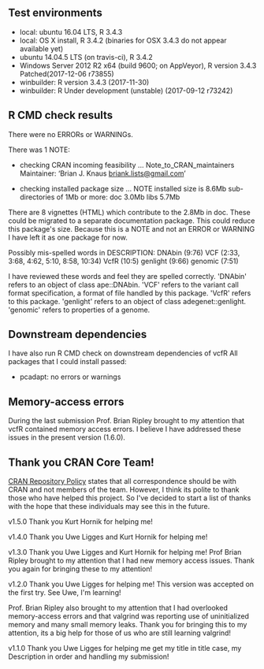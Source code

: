 

## Test environments
* local: ubuntu 16.04 LTS, R 3.4.3
* local: OS X install, R 3.4.2 (binaries for OSX 3.4.3 do not appear available yet)
* ubuntu 14.04.5 LTS (on travis-ci), R 3.4.2
* Windows Server 2012 R2 x64 (build 9600; on AppVeyor), R version 3.4.3 Patched(2017-12-06 r73855)
* winbuilder: R version 3.4.3 (2017-11-30)
* winbuilder: R Under development (unstable) (2017-09-12 r73242)


## R CMD check results
There were no ERRORs or WARNINGs. 

There was 1 NOTE:

* checking CRAN incoming feasibility ... Note_to_CRAN_maintainers
Maintainer: ‘Brian J. Knaus <briank.lists@gmail.com>’

* checking installed package size ... NOTE
  installed size is  8.6Mb
  sub-directories of 1Mb or more:
    doc    3.0Mb
    libs   5.7Mb


There are 8 vignettes (HTML) which contribute to the 2.8Mb in doc.
These could be migrated to a separate documentation package.
This could reduce this package's size.
Because this is a NOTE and not an ERROR or WARNING I have left it as one package for now.


Possibly mis-spelled words in DESCRIPTION:
  DNAbin (9:76)
  VCF (2:33, 3:68, 4:62, 5:10, 8:58, 10:34)
  VcfR (10:5)
  genlight (9:66)
  genomic (7:51)

I have reviewed these words and feel they are spelled correctly.
'DNAbin' refers to an object of class ape::DNAbin.
'VCF' refers to the variant call format specification, a format of file handled by this package.
'VcfR' refers to this package.
'genlight' refers to an object of class adegenet::genlight.
'genomic' refers to properties of a genome.


## Downstream dependencies

I have also run R CMD check on downstream dependencies of vcfR
All packages that I could install passed:

* pcadapt: no errors or warnings


## Memory-access errors

During the last submission Prof. Brian Ripley brought to my attention that vcfR contained memory access errors.
I believe I have addressed these issues in the present version (1.6.0).


## Thank you CRAN Core Team!

[CRAN Repository Policy](https://cran.r-project.org/web/packages/policies.html) states that all correspondence should be with CRAN and not members of the team.
However, I think its polite to thank those who have helped this project.
So I've decided to start a list of thanks with the hope that these individuals may see this in the future.

v1.5.0 Thank you Kurt Hornik for helping me!

v1.4.0 Thank you Uwe Ligges and Kurt Hornik for helping me!

v1.3.0 Thank you Uwe Ligges and Kurt Hornik for helping me!
Prof Brian Ripley brought to my attention that I had new memory access issues.
Thank you again for bringing these to my attention!

v1.2.0 Thank you Uwe Ligges for helping me!
This version was accepted on the first try.
See Uwe, I'm learning!

Prof. Brian Ripley also brought to my attention that I had overlooked memory-access errors and that valgrind was reporting use of uninitialized memory and many small memory leaks.
Thank you for bringing this to my attention, its a big help for those of us who are still learning valgrind!

v1.1.0 Thank you Uwe Ligges for helping me get my title in title case, my Description in order and handling my submission!

